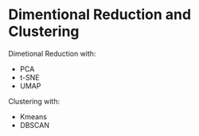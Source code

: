 # Dimentional Reduction and Clustering


Dimetional Reduction with:

- PCA
- t-SNE
- UMAP

Clustering with:

- Kmeans
- DBSCAN

